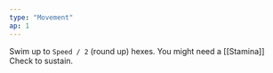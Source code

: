 ```yaml
---
type: "Movement"
ap: 1
---
```


Swim up to `Speed / 2` (round up) hexes. You might need a [[Stamina]] Check to sustain.
